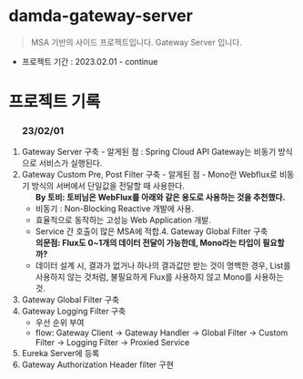 # damda-gateway-server
> MSA 기반의 사이드 프로젝트입니다.
> Gateway Server 입니다.

- 프로젝트 기간 : 2023.02.01 - continue

# 프로젝트 기록
<ol>
<h3>23/02/01</h3>
    <li>Gateway Server 구축 - 알게된 점 : Spring Cloud API Gateway는 비동기 방식으로 서비스가 실행된다.</li>
    <li>
        Gateway Custom Pre, Post Filter 구축 - 알게된 점 - Mono란 Webflux로 비동기 방식의 서버에서 단일값을 전달할 때 사용한다.
        <ul>
            <b>By 토비: 토비님은 WebFlux를 아래와 같은 용도로 사용하는 것을 추천했다.</b>
            <li>비동기 : Non-Blocking Reactive 개발에 사용.</li>
            <li>효율적으로 동작하는 고성능 Web Application 개발.</li>
            <li>Service 간 호출이 많은 MSA에 적합.4. Gateway Global Filter 구축</li>
        </ul>
        <ul>
            <b>의문점: Flux도 0~1개의 데이터 전달이 가능한데, Mono라는 타입이 필요할까?</b>
            <li>데이터 설계 시, 결과가 없거나 하나의 결과값만 받는 것이 명백한 경우,  List를 사용하지 않는 것처럼, 불필요하게 Flux를 사용하지 않고 Mono를 사용하는 것.</li>
        </ul>
    </li>
    <li>Gateway Global Filter 구축</li>
    <li>Gateway Logging Filter 구축
        <ul>
        <li>우선 순위 부여</li>
        <li>flow: Gateway Client -> Gateway Handler -> Global Filter -> Custom Filter -> Logging Filter -> Proxied Service</li>
        </ul>
    </li>
    <li>Eureka Server에 등록</li>
    <li>
        Gateway Authorization Header filter 구현
    </li>
</ol>



